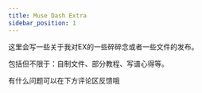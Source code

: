 ```yaml
---
title: Muse Dash Extra
sidebar_position: 1
---
```


这里会写一些关于我对EX的一些碎碎念或者一些文件的发布。

包括但不限于：自制文件、部分教程、写谱心得等。

有什么问题可以在下方评论区反馈哦
